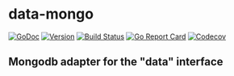 # data-mongo

[![GoDoc](https://img.shields.io/badge/go-documentation-blue.svg?style=flat-square)](http://pkg.go.dev/github.com/benpate/data-mongo)
[![Version](https://img.shields.io/github/v/release/benpate/data-mongo?include_prereleases&style=flat-square&color=brightgreen)](https://github.com/benpate/data-mongo/releases)
[![Build Status](https://img.shields.io/github/actions/workflow/status/benpate/data-mongo/go.yml?style=flat-square)](https://github.com/benpate/data-mongo/actions/workflows/go.yml)
[![Go Report Card](https://goreportcard.com/badge/github.com/benpate/data-mongo?style=flat-square)](https://goreportcard.com/report/github.com/benpate/data-mongo)
[![Codecov](https://img.shields.io/codecov/c/github/benpate/data-mongo.svg?style=flat-square)](https://codecov.io/gh/benpate/data-mongo)

## Mongodb adapter for the "data" interface
